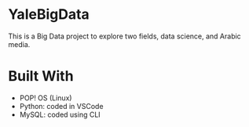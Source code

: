# YaleBigData

This is a Big Data project to explore two fields, data science, and Arabic media.

# Built With

- POP! OS (Linux)
- Python: coded in VSCode
- MySQL: coded using CLI
